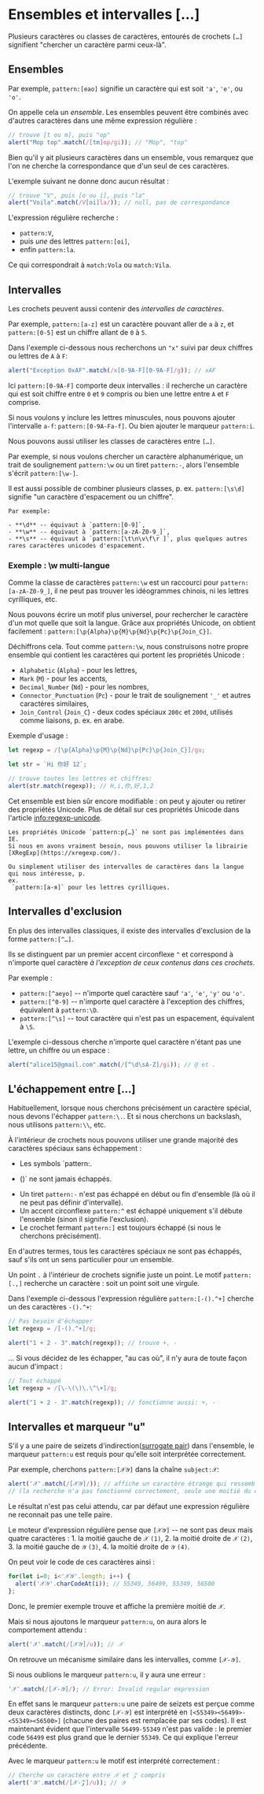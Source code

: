 # Ensembles et intervalles [...]

Plusieurs caractères ou classes de caractères, entourés de crochets `[…]` signifient "chercher un caractère parmi ceux-là".

## Ensembles

Par exemple, `pattern:[eao]` signifie un caractère qui est soit `'a'`, `'e'`, ou `'o'`.

On appelle cela un *ensemble*.
Les ensembles peuvent être combinés avec d'autres caractères dans une même expression régulière :

```js run
// trouve [t ou m], puis "op"
alert("Mop top".match(/[tm]op/gi)); // "Mop", "top"
```

Bien qu'il y ait plusieurs caractères dans un ensemble, vous remarquez que l'on ne cherche la correspondance que d'un seul de ces caractères.

L'exemple suivant ne donne donc aucun résultat :

```js run
// trouve "V", puis [o ou i], puis "la"
alert("Voila".match(/V[oi]la/)); // null, pas de correspondance
```

L'expression régulière recherche :

- `pattern:V`,
- puis *une* des lettres `pattern:[oi]`,
- enfin `pattern:la`.

Ce qui correspondrait à `match:Vola` ou `match:Vila`.

## Intervalles

Les crochets peuvent aussi contenir des *intervalles de caractères*.

Par exemple, `pattern:[a-z]` est un caractère pouvant aller de `a` à `z`, et `pattern:[0-5]` est un chiffre allant de `0` à `5`.

Dans l'exemple ci-dessous nous recherchons un `"x"` suivi par deux chiffres ou lettres de `A` à `F`:

```js run
alert("Exception 0xAF".match(/x[0-9A-F][0-9A-F]/g)); // xAF
```

Ici `pattern:[0-9A-F]` comporte deux intervalles : il recherche un caractère qui est soit chiffre entre `0` et `9` compris ou bien une lettre entre `A` et `F` comprise.

Si nous voulons y inclure les lettres minuscules, nous pouvons ajouter l'intervalle `a-f`: `pattern:[0-9A-Fa-f]`.
Ou bien ajouter le marqueur `pattern:i`.

Nous pouvons aussi utiliser les classes de caractères entre `[…]`.

Par exemple, si nous voulons chercher un caractère alphanumérique, un trait de soulignement `pattern:\w` ou un tiret `pattern:-`, alors l'ensemble s'écrit `pattern:[\w-]`.

Il est aussi possible de combiner plusieurs classes, p.
ex.
`pattern:[\s\d]` signifie "un caractère d'espacement ou un chiffre".

```smart header="Les classes de caractères sont en fait des racourcis pour des intervalles de caractères particuliers"
Par exemple:

- **\d** -- équivaut à `pattern:[0-9]`,
- **\w** -- équivaut à `pattern:[a-zA-Z0-9_]`,
- **\s** -- équivaut à `pattern:[\t\n\v\f\r ]`, plus quelques autres rares caractères unicodes d'espacement.
```

### Exemple : \w multi-langue

Comme la classe de caractères `pattern:\w` est un raccourci pour `pattern:[a-zA-Z0-9_]`, il ne peut pas trouver les idéogrammes chinois, ni les lettres cyrilliques, etc.

Nous pouvons écrire un motif plus universel, pour rechercher le caractère d'un mot quelle que soit la langue.
Grâce aux propriétés Unicode, on obtient facilement : `pattern:[\p{Alpha}\p{M}\p{Nd}\p{Pc}\p{Join_C}]`.

Déchiffrons cela.
Tout comme `pattern:\w`, nous construisons notre propre ensemble qui contient les caractères qui portent les propriétés Unicode :

- `Alphabetic` (`Alpha`) - pour les lettres,
- `Mark` (`M`) - pour les accents,
- `Decimal_Number` (`Nd`) - pour les nombres,
- `Connector_Punctuation` (`Pc`) - pour le trait de soulignement `'_'` et autres caractères similaires,
- `Join_Control` (`Join_C`) - deux codes spéciaux `200c` et `200d`, utilisés comme liaisons, p.
ex.
en arabe.

Exemple d'usage :

```js run
let regexp = /[\p{Alpha}\p{M}\p{Nd}\p{Pc}\p{Join_C}]/gu;

let str = `Hi 你好 12`;

// trouve toutes les lettres et chiffres:
alert(str.match(regexp)); // H,i,你,好,1,2
```

Cet ensemble est bien sûr encore modifiable : on peut y ajouter ou retirer des propriétés Unicode.
Plus de détail sur ces propriétés Unicode dans l'article <info:regexp-unicode>.

```warn header="Les propriétés Unicode ne sont pas supportées par IE"
Les propriétés Unicode `pattern:p{…}` ne sont pas implémentées dans IE.
Si nous en avons vraiment besoin, nous pouvons utiliser la librairie [XRegExp](https://xregexp.com/).

Ou simplement utiliser des intervalles de caractères dans la langue qui nous intéresse, p.
ex.
 `pattern:[а-я]` pour les lettres cyrilliques.
```

## Intervalles d'exclusion

En plus des intervalles classiques, il existe des intervalles d'exclusion de la forme `pattern:[^…]`.

Ils se distinguent par un premier accent circonflexe `^` et correspond à n'importe quel caractère *à l'exception de ceux contenus dans ces crochets*.

Par exemple :

- `pattern:[^aeyo]` -- n'importe quel caractère sauf  `'a'`, `'e'`, `'y'` ou `'o'`.
- `pattern:[^0-9]` -- n'importe quel caractère à l'exception des chiffres, équivalent à `pattern:\D`.
- `pattern:[^\s]` -- tout caractère qui n'est pas un espacement, équivalent à `\S`.

L'exemple ci-dessous cherche n'importe quel caractère n'étant pas une lettre, un chiffre ou un espace :

```js run
alert("alice15@gmail.com".match(/[^\d\sA-Z]/gi)); // @ et .
```

## L'échappement entre […]

Habituellement, lorsque nous cherchons précisément un caractère spécial, nous devons l'échapper `pattern:\.`.
Et si nous cherchons un backslash, nous utilisons `pattern:\\`, etc.

À l'intérieur de crochets nous pouvons utiliser une grande majorité des caractères spéciaux sans échappement :

- Les symbols `pattern:.
+ ()` ne sont jamais échappés.
- Un tiret `pattern:-` n'est pas échappé en début ou fin d'ensemble (là où il ne peut pas définir d'intervalle).
- Un accent circonflexe `pattern:^` est échappé uniquement s'il débute l'ensemble (sinon il signifie l'exclusion).
- Le crochet fermant `pattern:]` est toujours échappé (si nous le cherchons précisément).

En d'autres termes, tous les caractères spéciaux ne sont pas échappés, sauf s'ils ont un sens particulier pour un ensemble.

Un point `.` à l'intérieur de crochets signifie juste un point.
Le motif `pattern:[.,]` recherche un caractère : soit un point soit une virgule.

Dans l'exemple ci-dessous l'expression régulière `pattern:[-().^+]` cherche un des caractères `-().^+`:

```js run
// Pas besoin d'échapper
let regexp = /[-().^+]/g;

alert("1 + 2 - 3".match(regexp)); // trouve +, -
```

...
Si vous décidez de les échapper, "au cas où", il n'y aura de toute façon aucun d'impact :

```js run
// Tout échappé
let regexp = /[\-\(\)\.\^\+]/g;

alert("1 + 2 - 3".match(regexp)); // fonctionne aussi: +, -
```

## Intervalles et marqueur "u"

S'il y a une paire de seizets d'indirection([surrogate pair](https://fr.wikipedia.org/wiki/Table_des_caract%C3%A8res_Unicode_(D000-DFFF))) dans l'ensemble, le marqueur `pattern:u` est requis pour qu'elle soit interprétée correctement.

Par exemple, cherchons `pattern:[𝒳𝒴]` dans la chaîne `subject:𝒳`:

```js run
alert('𝒳'.match(/[𝒳𝒴]/)); // affiche un caractère étrange qui ressemble à [?]
// (la recherche n'a pas fonctionné correctement, seule une moitié du caractère est retournée)
```

Le résultat n'est pas celui attendu, car par défaut une expression régulière ne reconnait pas une telle paire.

Le moteur d'expression régulière pense que `[𝒳𝒴]` -- ne sont pas deux mais quatre caractères :
1.
la moitié gauche de `𝒳` `(1)`,
2.
la moitié droite de `𝒳` `(2)`,
3.
la moitié gauche de `𝒴` `(3)`,
4.
la moitié droite de `𝒴` `(4)`.

On peut voir le code de ces caractères ainsi :

```js run
for(let i=0; i<'𝒳𝒴'.length; i++) {
  alert('𝒳𝒴'.charCodeAt(i)); // 55349, 56499, 55349, 56500
};
```

Donc, le premier exemple trouve et affiche la première moitié de `𝒳`.

Mais si nous ajoutons le marqueur `pattern:u`, on aura alors le comportement attendu :

```js run
alert('𝒳'.match(/[𝒳𝒴]/u)); // 𝒳
```

On retrouve un mécanisme similaire dans les intervalles, comme `[𝒳-𝒴]`.

Si nous oublions le marqueur `pattern:u`, il y aura une erreur :

```js run
'𝒳'.match(/[𝒳-𝒴]/); // Error: Invalid regular expression
```

En effet sans le marqueur `pattern:u` une paire de seizets est perçue comme deux caractères distincts, donc `[𝒳-𝒴]` est interprété en `[<55349><56499>-<55349><56500>]` (chacune des paires est remplacée par ses codes).
Il est maintenant évident que l'intervalle `56499-55349` n'est pas valide : le premier code `56499` est plus grand que le dernier `55349`.
Ce qui explique l'erreur précédente.

Avec le marqueur `pattern:u` le motif est interprété correctement :

```js run
// Cherche un caractère entre 𝒳 et 𝒵 compris
alert('𝒴'.match(/[𝒳-𝒵]/u)); // 𝒴
```
